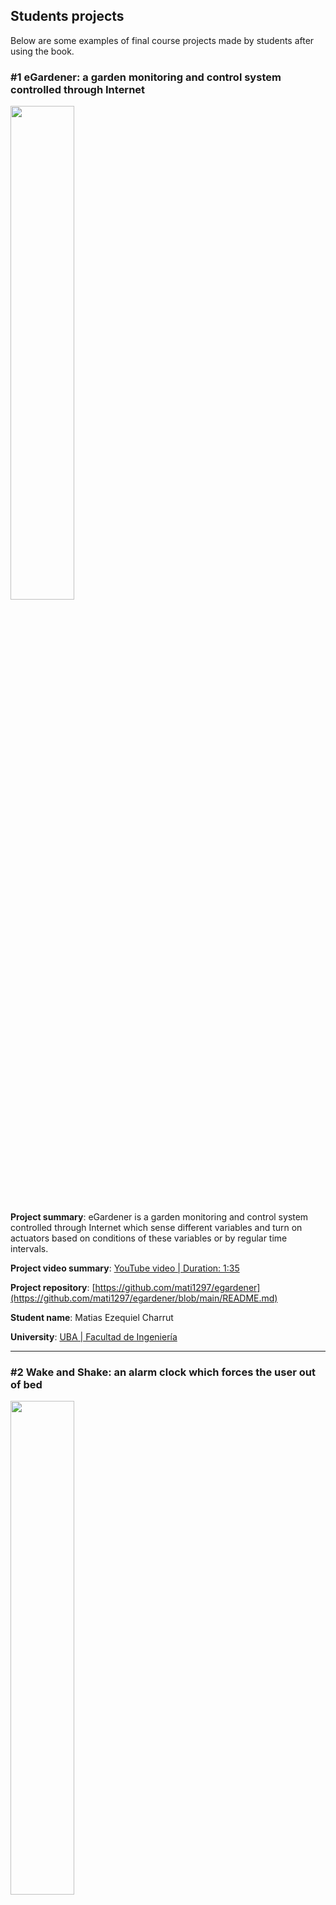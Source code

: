 ## Students projects 

Below are some examples of final course projects made by students after using the book.

### #1 eGardener: a garden monitoring and control system controlled through Internet

<img src="https://github.com/armBookCodeExamples/StudentsProjects/blob/main/eGardener.png" style="width:45%;">

**Project summary**: eGardener is a garden monitoring and control system controlled through Internet which sense different variables and turn on actuators based on conditions of these variables or by regular time intervals.

**Project video summary**: [YouTube video | Duration: 1:35](https://youtu.be/BZyBL0NqB34)

**Project repository**: [https://github.com/mati1297/egardener](https://github.com/mati1297/egardener/blob/main/README.md)

**Student name**: Matias Ezequiel Charrut

**University**: [UBA | Facultad de Ingeniería](https://www.fi.uba.ar/)

---

### #2 Wake and Shake: an alarm clock which forces the user out of bed

<img src="https://github.com/armBookCodeExamples/StudentsProjects/blob/main/wakeandshakepic.png" style="width:45%;">

**Project summary**: Wake and Shake is an alarm clock which at the instance of the set alarm time, the user's blanket is pulled off their bed, a bright light turns on, and an annoying buzzer sounds. In order to stop the alarm, the user must get out of bed and stand in front of an IR sensor for a given amount of time (3 seconds for this demo). Once the alarm is off, the light remains on if there is not enough light already in the room, and turns off when there is.

**Project video summary**: [YouTube video | Duration: 2:11](https://youtu.be/qOXlusPb564)

**Project repository**: [https://github.com/dylandrobi/WakeAndShake](https://github.com/dylandrobi/WakeAndShake/blob/master/README.md)

**Students name**: Dylan Robichaud and Gabi Acosta

**University**: [Union College](https://www.union.edu/ecbe)

---

### #3 GPS tracker: A system for intelligence operations

<img src="https://github.com/armBookCodeExamples/StudentsProjects/blob/main/GPStracker.jpg" style="width:45%;">

**Project summary**: GPS tracker system for intelligence operations consists of an autonomous device built with the objective of getting its localization and sending it to a remote base, in order to keep track of a vehicle.

**Project video summary**: [YouTube video | Duration: 1:37](https://youtu.be/a8jGT762qU8)

**Project repository**: [https://github.com/FacundoBaez1994/Rastreador-GPS-](https://github.com/FacundoBaez1994/Rastreador-GPS-/blob/master/Readme.md)

**Student name**: Facundo Emiliano Baez

**University**: [UBA | Facultad de Ingeniería](https://www.fi.uba.ar/)

---

### #4 E Save Bluetooth: Regulates electrical consumption at home

<img src="https://github.com/armBookCodeExamples/StudentsProjects/blob/main/eSaveB_portada.png" style="width:45%;">

**Project summary**: E-Save Bluetooth is a low cost device which turns an electric appliance off if it does not detect presence in its environment for a certain period of time. It can be configured via Bluetooth Low Energy.

**Project video summary**: [YouTube video | Duration: 1:53](https://youtu.be/7VQmzgYBaYI)

**Project repository**: [https://github.com/deve023/E-Save_Bluetooth](https://github.com/deve023/E-Save_Bluetooth/blob/main/README.md)

**Student name**: Agustín Mariano De Vedia

**University**: [UBA | Facultad de Ingeniería](https://www.fi.uba.ar/)

---

### #5 PetFeeder: A remote pet feeder system

<img src="https://github.com/armBookCodeExamples/StudentsProjects/blob/main/PetFeeder.png" style="width:45%;">

**Project summary**: PetFeeder is a remote pet feeder system. This system notifies the user when the plate is empty and allows its filling with a portion that is a configurable parameter. This can be done with a button or using a smartphone.

**Project video summary**: [YouTube video | Duration: 1:53](https://youtu.be/LcujW_UazSI)

**Project repository**: [https://github.com/UlisesMontenegro/PetFeeder](https://github.com/UlisesMontenegro/PetFeeder/blob/master/README.md)

**Student name**: Ulises Montenegro

**University**: [UBA | Facultad de Ingeniería](https://www.fi.uba.ar/)

---
